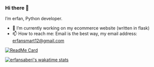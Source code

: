 ### Hi there 👋

I’m erfan, Python developer.

- 🔭 I’m currently working on my ecommerce website (written in flask)
- 📫 How to reach me: Email is the best way, my email address: erfansmart12@gmail.com

[![ReadMe Card](https://github-readme-stats.vercel.app/api?username=erfansaberi&show_icons=true)](https://github.com/erfansaberi)

[![erfansaberi's wakatime stats](https://github-readme-stats.vercel.app/api/wakatime?username=@erfansaberi)](https://github.com/erfansaberi)
